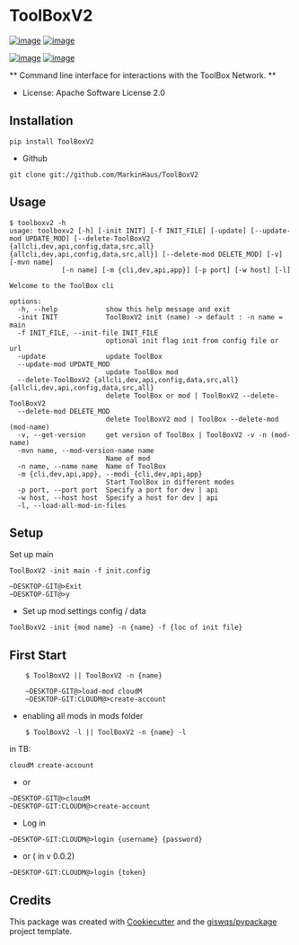 # ToolBoxV2


[![image](https://img.shields.io/pypi/v/ToolBoxV2.svg)](https://pypi.python.org/pypi/ToolBoxV2)
[![image](https://img.shields.io/conda/vn/conda-forge/ToolBoxV2.svg)](https://anaconda.org/conda-forge/ToolBoxV2)

[![image](https://pyup.io/repos/github/MarkinHaus/ToolBoxV2/shield.svg)](https://pyup.io/repos/github/MarkinHaus/ToolBoxV2)
[![image](https://img.shields.io/badge/Donate-Buy%20me%20a%20coffee-yellowgreen.svg)](https://pyup.io/repos/github/MarkinHaus/ToolBoxV2)


** Command line interface for interactions with the ToolBox Network.  **

-   License: Apache Software License 2.0


Installation
------------

    pip install ToolBoxV2


-  Github
```
git clone git://github.com/MarkinHaus/ToolBoxV2
```

Usage
-----

    $ toolboxv2 -h
    usage: toolboxv2 [-h] [-init INIT] [-f INIT_FILE] [-update] [--update-mod UPDATE_MOD] [--delete-ToolBoxV2 {allcli,dev,api,config,data,src,all} {allcli,dev,api,config,data,src,all}] [--delete-mod DELETE_MOD] [-v] [-mvn name]
                 [-n name] [-m {cli,dev,api,app}] [-p port] [-w host] [-l]

    Welcome to the ToolBox cli

    options:
      -h, --help            show this help message and exit
      -init INIT            ToolBoxV2 init (name) -> default : -n name = main
      -f INIT_FILE, --init-file INIT_FILE
                            optional init flag init from config file or url
      -update               update ToolBox
      --update-mod UPDATE_MOD
                            update ToolBox mod
      --delete-ToolBoxV2 {allcli,dev,api,config,data,src,all} {allcli,dev,api,config,data,src,all}
                            delete ToolBox or mod | ToolBoxV2 --delete-ToolBoxV2
      --delete-mod DELETE_MOD
                            delete ToolBoxV2 mod | ToolBox --delete-mod (mod-name)
      -v, --get-version     get version of ToolBox | ToolBoxV2 -v -n (mod-name)
      -mvn name, --mod-version-name name
                            Name of mod
      -n name, --name name  Name of ToolBox
      -m {cli,dev,api,app}, --modi {cli,dev,api,app}
                            Start ToolBox in different modes
      -p port, --port port  Specify a port for dev | api
      -w host, --host host  Specify a host for dev | api
      -l, --load-all-mod-in-files


Setup
----------
Set up main
~~~~~~~~~~~~~~~~~~~
ToolBoxV2 -init main -f init.config
~~~~~~~~~~~~~~~~~~~~~~~~~~

    ~DESKTOP-GIT@>Exit
    ~DESKTOP-GIT@>y

- Set up mod settings config / data
~~~~~~
ToolBoxV2 -init {mod name} -n {name} -f {loc of init file}
~~~~~~~~~~~~~~~~~~~

First Start
----------
~~~~~~~~~~~~~~~~~~~
    $ ToolBoxV2 || ToolBoxV2 -n {name}
~~~~~~~~~~~~~~~~~~~
~~~~~~~~~~~~~~~~~~~
    ~DESKTOP-GIT@>load-mod cloudM
    ~DESKTOP-GIT:CLOUDM@>create-account
~~~~~~~~~~~~~~~~~~~~~~~~~~
- enabling all mods in mods folder
~~~~~~
    $ ToolBoxV2 -l || ToolBoxV2 -n {name} -l
~~~~~~~~~~~~~~~~~~~~~~~~~~
in TB:
~~~~~~
cloudM create-account
~~~~~~~~~~~~~~~~~~~~~~~~~~
- or
~~~~~~
~DESKTOP-GIT@>cloudM
~DESKTOP-GIT:CLOUDM@>create-account
~~~~~~~~~~~~~~~~~~~~~~~~~~
- Log in
~~~~~~
~DESKTOP-GIT:CLOUDM@>login {username} {password}
~~~~~~~~~~~~~~~~~~~~~~~~~~
- or ( in v 0.0.2)
~~~~~~
~DESKTOP-GIT:CLOUDM@>login {token}
~~~~~~~~~~~~~~~~~~~~~~~~~~

## Credits

This package was created with [Cookiecutter](https://github.com/cookiecutter/cookiecutter) and the [giswqs/pypackage](https://github.com/giswqs/pypackage) project template.
